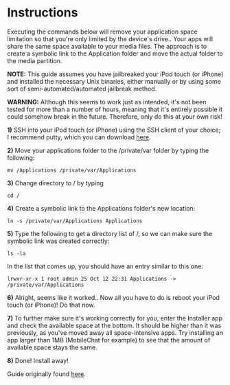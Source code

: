 # Instructions #

Executing the commands below will remove your application space limitation so that you're only limited by the device's drive.. Your apps will share the same space available to your media files. The approach is to create a symbolic link to the Application folder and move the actual folder to the media partition.

**NOTE:** This guide assumes you have jailbreaked your iPod touch (or iPhone) and installed the necessary Unix binaries, either manually or by using some sort of semi-automated/automated jailbreak method.

**WARNING:** Although this seems to work just as intended, it's not been tested for more than a number of hours, meaning that it's entirely possible it could somehow break in the future. Therefore, only do this at your own risk!

**1)** SSH into your iPod touch (or iPhone) using the SSH client of your choice; I recommend putty, which you can download [here](http://www.chiark.greenend.org.uk/~sgtatham/putty/).

**2)** Move your applications folder to the /private/var folder by typing the following:
```
mv /Applications /private/var/Applications
```

**3)** Change directory to / by typing
```
cd /
```

**4)** Create a symbolic link to the Applications folder's new location:
```
ln -s /private/var/Applications Applications
```

**5)** Type the following to get a directory list of /, so we can make sure the symbolic link was created correctly:
```
ls -la
```

In the list that comes up, you should have an entry similar to this one:
```
lrwxr-xr-x 1 root admin 25 Oct 12 22:31 Applications -> /private/var/Applications
```

**6)** Alright, seems like it worked.. Now all you have to do is reboot your iPod touch (or iPhone)! Do that now.

**7)** To further make sure it's working correctly for you, enter the Installer app and check the available space at the bottom. It should be higher than it was previously, as you've moved away all space-intensive apps. Try installing an app larger than 1MB (MobileChat for example) to see that the amount of available space stays the same.

**8)** Done! Install away!

Guide originally found [here](http://www.hackint0sh.org/forum/showpost.php?p=85073&postcount=1).